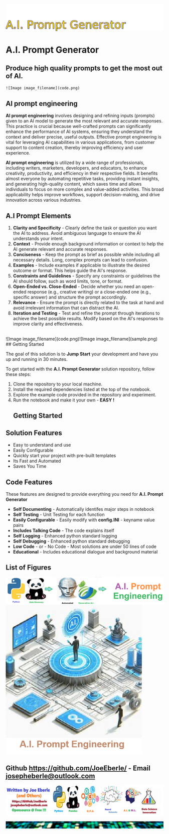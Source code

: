 ![Image image_filename](solution_sign.png)
    
# A.I. Prompt Generator 

## Produce high quality prompts to get the most out of AI.

    ![Image image_filename](code.png)
## AI prompt engineering

**AI prompt engineering** involves designing and refining inputs (prompts) given to an AI model to generate the most relevant and accurate responses. This practice is crucial because well-crafted prompts can significantly enhance the performance of AI systems, ensuring they understand the context and deliver precise, useful outputs. Effective prompt engineering is vital for leveraging AI capabilities in various applications, from customer support to content creation, thereby improving efficiency and user experience.

**AI prompt engineering** is utilized by a wide range of professionals, including writers, marketers, developers, and educators, to enhance creativity, productivity, and efficiency in their respective fields. It benefits almost everyone by automating repetitive tasks, providing instant insights, and generating high-quality content, which saves time and allows individuals to focus on more complex and value-added activities. This broad applicability helps improve workflows, support decision-making, and drive innovation across various industries.


 ## A.I Prompt Elements 
 1. **Clarity and Specificity** - Clearly define the task or question you want the AI to address. Avoid ambiguous language to ensure the AI understands your intent. 
  2. **Context** - Provide enough background information or context to help the AI generate relevant and accurate responses. 
  3. **Conciseness** - Keep the prompt as brief as possible while including all necessary details. Long, complex prompts can lead to confusion. 
  4. **Examples** - Include examples if applicable to illustrate the desired outcome or format. This helps guide the AI's response. 
  5. **Constraints and Guidelines** - Specify any constraints or guidelines the AI should follow, such as word limits, tone, or format. 
  6. **Open-Ended vs. Close-Ended** - Decide whether you need an open-ended response (e.g., creative writing) or a close-ended one (e.g., specific answer) and structure the prompt accordingly. 
  7. **Relevance** - Ensure the prompt is directly related to the task at hand and avoid irrelevant information that can distract the AI. 
  8. **Iteration and Testing** - Test and refine the prompt through iterations to achieve the best possible results. Modify based on the AI's responses to improve clarity and effectiveness. 
 <br>
![Image image_filename](code.png)![Image image_filename](sample.png)
## Getting Started

The goal of this solution is to **Jump Start** your development and have you up and running in 30 minutes. 

To get started with the **A.I. Prompt Generator** solution repository, follow these steps:
1. Clone the repository to your local machine.
2. Install the required dependencies listed at the top of the notebook.
3. Explore the example code provided in the repository and experiment.
4. Run the notebook and make it your own - **EASY !**
    ## Getting Started
## Solution Features

- Easy to understand and use  
- Easily Configurable 
- Quickly start your project with pre-built templates
- Its Fast and Automated
- Saves You Time 


## Code Features

These features are designed to provide everything you need for **A.I. Prompt Generator** 

- **Self Documenting** - Automatically identifes major steps in notebook 
- **Self Testing** - Unit Testing for each function
- **Easily Configurable** - Easily modify with **config.INI** - keyname value pairs
- **Includes Talking Code** - The code explains itself 
- **Self Logging** - Enhanced python standard logging   
- **Self Debugging** - Enhanced python standard debugging
- **Low Code** - or - No Code  - Most solutions are under 50 lines of code
- **Educational** - Includes educational dialogue and background material

    
## List of Figures
 ![additional_image](ai_prompt_generator.png)  <br>![additional_image](Prompt_engineering.png)  <br>
    

## Github https://github.com/JoeEberle/ - Email  josepheberle@outlook.com 
    
![Developer](developer.png)

![Brand](brand.png)
    